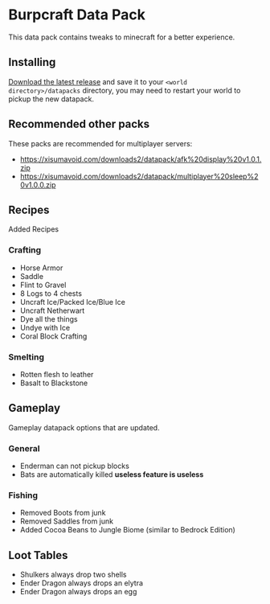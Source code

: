 # Burpcraft Data Pack

This data pack contains tweaks to minecraft for a better experience.

## Installing

[Download the latest release](https://github.com/RenEvo/burpcraft-data-pack/releases/latest) and save it to your `<world directory>/datapacks` directory, you may need to restart your world to pickup the new datapack.

## Recommended other packs

These packs are recommended for multiplayer servers:

* https://xisumavoid.com/downloads2/datapack/afk%20display%20v1.0.1.zip
* https://xisumavoid.com/downloads2/datapack/multiplayer%20sleep%20v1.0.0.zip

## Recipes

Added Recipes

### Crafting

* Horse Armor
* Saddle
* Flint to Gravel
* 8 Logs to 4 chests
* Uncraft Ice/Packed Ice/Blue Ice
* Uncraft Netherwart
* Dye all the things
* Undye with Ice
* Coral Block Crafting

### Smelting

* Rotten flesh to leather
* Basalt to Blackstone

## Gameplay

Gameplay datapack options that are updated.

### General

* Enderman can not pickup blocks
* Bats are automatically killed **useless feature is useless**

### Fishing

* Removed Boots from junk
* Removed Saddles from junk
* Added Cocoa Beans to Jungle Biome (similar to Bedrock Edition)

## Loot Tables

* Shulkers always drop two shells
* Ender Dragon always drops an elytra
* Ender Dragon always drops an egg
